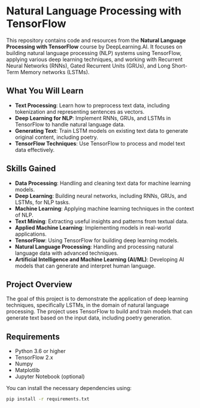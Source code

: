 # Natural Language Processing with TensorFlow

This repository contains code and resources from the **Natural Language Processing with TensorFlow** course by DeepLearning.AI. It focuses on building natural language processing (NLP) systems using TensorFlow, applying various deep learning techniques, and working with Recurrent Neural Networks (RNNs), Gated Recurrent Units (GRUs), and Long Short-Term Memory networks (LSTMs).

## What You Will Learn

- **Text Processing**: Learn how to preprocess text data, including tokenization and representing sentences as vectors.
- **Deep Learning for NLP**: Implement RNNs, GRUs, and LSTMs in TensorFlow to handle natural language data.
- **Generating Text**: Train LSTM models on existing text data to generate original content, including poetry.
- **TensorFlow Techniques**: Use TensorFlow to process and model text data effectively.

## Skills Gained

- **Data Processing**: Handling and cleaning text data for machine learning models.
- **Deep Learning**: Building neural networks, including RNNs, GRUs, and LSTMs, for NLP tasks.
- **Machine Learning**: Applying machine learning techniques in the context of NLP.
- **Text Mining**: Extracting useful insights and patterns from textual data.
- **Applied Machine Learning**: Implementing models in real-world applications.
- **TensorFlow**: Using TensorFlow for building deep learning models.
- **Natural Language Processing**: Handling and processing natural language data with advanced techniques.
- **Artificial Intelligence and Machine Learning (AI/ML)**: Developing AI models that can generate and interpret human language.

## Project Overview

The goal of this project is to demonstrate the application of deep learning techniques, specifically LSTMs, in the domain of natural language processing. The project uses TensorFlow to build and train models that can generate text based on the input data, including poetry generation.

## Requirements

- Python 3.6 or higher
- TensorFlow 2.x
- Numpy
- Matplotlib
- Jupyter Notebook (optional)

You can install the necessary dependencies using:

```bash
pip install -r requirements.txt
